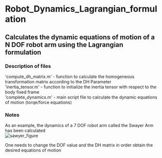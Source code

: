 # Robot_Dynamics_Lagrangian_formulation
## Calculates the dynamic equations of motion of a N DOF robot arm using the Lagrangian formulation

### Description of files
'compute_dh_matrix.m' - function to calculate the homogeneous transformation matrix according to the DH Parameter <br>
'inertia_tensor.m' - function to initialize the inertia tensor with respect to the body fixed frame <br>
'complete_dynamics.m' - main script file to calculate the dynamic equations of motion (torqe/force equations)

### Notes
As an example, the dynamics of a 7 DOF robot arm called the Swayer Arm has been calculated <br>
![sawyer_figure](https://user-images.githubusercontent.com/35372234/94787969-99a9ab80-03f0-11eb-802c-90024dafa024.png)

One needs to change the DOF value and the DH matrix in order obtain the desired equations of motion
